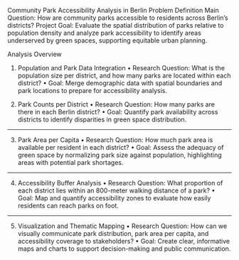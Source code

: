 Community Park Accessibility Analysis in Berlin
Problem Definition
Main Question:
How are community parks accessible to residents across Berlin’s districts?
Project Goal:
Evaluate the spatial distribution of parks relative to population density and analyze park accessibility to identify areas underserved by green spaces, supporting equitable urban planning.

Analysis Overview
1. Population and Park Data Integration
•	Research Question:
What is the population size per district, and how many parks are located within each district?
•	Goal:
Merge demographic data with spatial boundaries and park locations to prepare for accessibility analysis.

2. Park Counts per District
•	Research Question:
How many parks are there in each Berlin district?
•	Goal:
Quantify park availability across districts to identify disparities in green space distribution.
________________________________________
3. Park Area per Capita
•	Research Question:
How much park area is available per resident in each district?
•	Goal:
Assess the adequacy of green space by normalizing park size against population, highlighting areas with potential park shortages.
________________________________________
4. Accessibility Buffer Analysis
•	Research Question:
What proportion of each district lies within an 800-meter walking distance of a park?
•	Goal:
Map and quantify accessibility zones to evaluate how easily residents can reach parks on foot.
________________________________________
5. Visualization and Thematic Mapping
•	Research Question:
How can we visually communicate park distribution, park area per capita, and accessibility coverage to stakeholders?
•	Goal:
Create clear, informative maps and charts to support decision-making and public communication.

